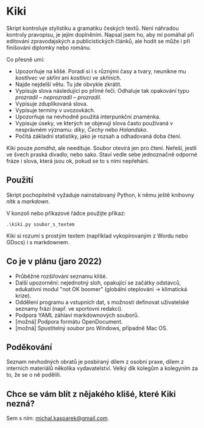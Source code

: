 # Kiki

Skript kontroluje stylistiku a gramatiku českých textů. Není náhradou kontroly pravopisu, je jejím doplněním. Napsal jsem ho, aby mi pomáhal při editování zpravodajských a publicistických článků, ale hodit se může i při finišování diplomky nebo románu.

Co přesně umí:

- Upozorňuje na klišé. Poradí si i s různými časy a tvary, neunikne mu _kostlivec ve skříni_ ani _kostlivci ve skříních_.
- Najde nejdelší větu. Tu jde obvykle zkrátit.
- Vypisuje slova následující po přímé řeči. Odhaluje tak opakování typu _prozradil – neprozradil – prozradil_.
- Vypisuje zduplikovaná slova.
- Vypisuje termíny v uvozovkách.
- Upozorňuje na nevhodně použitá interpunkční znaménka.
- Vypisuje úseky, ve kterých se objevují slova často používaná v nesprávném významu: _díky_, _Čechy_ nebo _Holandsko_.  
- Počítá základní statistiky, jako je rozsah a odhadovaná doba čtení.

Kiki pouze _pomáhá_, ale needituje. Soubor otevírá jen pro čtení. Neřeší, jestli ve švech praská divadlo, nebo sako. Staví vedle sebe jednoznačně odporné fráze i slova, která jsou ok, pokud se to s nimi nepřehání.

## Použití

Skript pochopitelně vyžaduje nainstalovaný Python, k němu ještě knihovny _nltk_ a _markdown_.

V konzoli nebo příkazové řádce použijte příkaz:

    .\kiki.py soubor_s_textem
  
Kiki si rozumí s prostým textem (například vykopírovaným z Wordu nebo GDocs) i s markdownem.

## Co je v plánu (jaro 2022)

- Průběžné rozšiřování seznamu klišé.
- Další upozornění: nejednotný sloh, opakující se začátky odstavců, edukativní modul "not OK boomer" (globální oteplování → klimatická krize).
- Oddělení programu a vstupních dat, s možností definovat uživatelské seznamy frází (např. ve sportovní redakci).
- Podpora YAML záhlaví markdownových souborů.
- [možná] Podpora formátu OpenDocument.
- [možná] Spustitelný soubor pro Windows, případně Mac OS.

## Poděkování

Seznam nevhodných obratů je posbíraný dílem z osobní praxe, dílem z interních materiálů několika vydavatelství. Velký dík kolegům a kolegyním za to, že se o ně podělili.

## Chce se vám blít z nějakého klišé, které Kiki nezná?

Sem s ním: [michal.kasparek@gmail.com](mailto:michal.kasparek@gmail.com).
